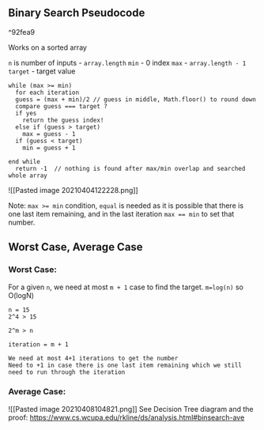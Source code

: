 ## Binary Search Pseudocode

^92fea9

Works on a sorted array

`n` is number of inputs - `array.length`
`min` - 0 index
`max` - `array.length - 1`
`target` - target value

```
while (max >= min)
  for each iteration
  guess = (max + min)/2 // guess in middle, Math.floor() to round down
  compare guess === target ?
  if yes
    return the guess index!
  else if (guess > target)
    max = guess - 1
  if (guess < target)
    min = guess + 1

end while
  return -1  // nothing is found after max/min overlap and searched whole array
```

![[Pasted image 20210404122228.png]]

Note: `max >= min` condition, `equal` is needed as it is possible that there is one last item remaining, and in the last iteration `max == min` to set that number.

## Worst Case, Average Case
### Worst Case: 
For a given `n`, we need at most `m + 1` case to find the target. `m=log(n)` so O(logN)

```
n = 15
2^4 > 15

2^m > n

iteration = m + 1

We need at most 4+1 iterations to get the number
Need to +1 in case there is one last item remaining which we still need to run through the iteration

```

### Average Case: 
![[Pasted image 20210408104821.png]]
See Decision Tree diagram and the proof: https://www.cs.wcupa.edu/rkline/ds/analysis.html#binsearch-ave